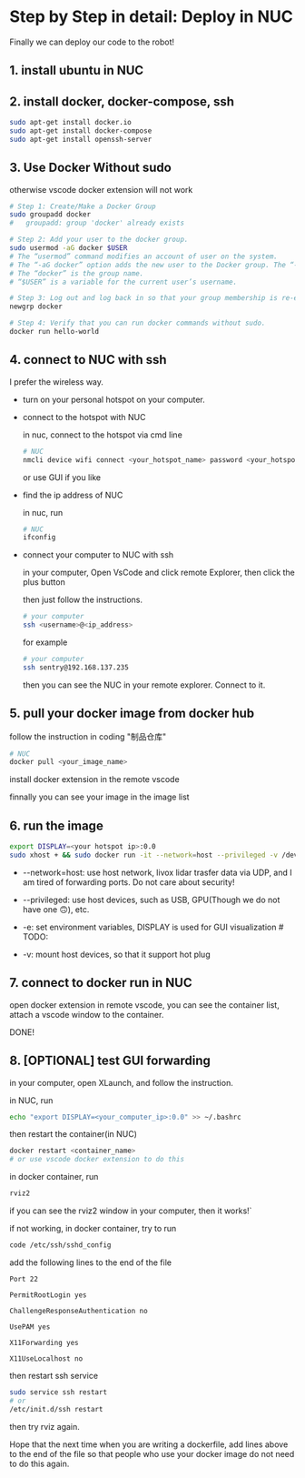 # Step by Step in detail: Deploy in NUC

Finally we can deploy our code to the robot!

## 1. install ubuntu in NUC

## 2. install docker, docker-compose, ssh

```bash
sudo apt-get install docker.io
sudo apt-get install docker-compose
sudo apt-get install openssh-server
```

## 3. Use Docker Without sudo

otherwise vscode docker extension will not work

```bash
# Step 1: Create/Make a Docker Group
sudo groupadd docker
#   groupadd: group 'docker' already exists

# Step 2: Add your user to the docker group.
sudo usermod -aG docker $USER
# The “usermod” command modifies an account of user on the system.
# The “-aG docker” option adds the new user to the Docker group. The “-a” flag determines that the user should be added to the group, the “-G” flag specifies the group to which user should be added.
# The “docker” is the group name.
# “$USER” is a variable for the current user’s username.

# Step 3: Log out and log back in so that your group membership is re-evaluated.
newgrp docker

# Step 4: Verify that you can run docker commands without sudo.
docker run hello-world
```

## 4. connect to NUC with ssh

I prefer the wireless way.

- turn on your personal hotspot on your computer.

- connect to the hotspot with NUC
    
    in nuc, connect to the hotspot via cmd line

    ```bash
    # NUC
    nmcli device wifi connect <your_hotspot_name> password <your_hotspot_password>
    ```
    or use GUI if you like

- find the ip address of NUC

    in nuc, run

    ```bash
    # NUC
    ifconfig
    ```

- connect your computer to NUC with ssh

    in your computer, Open VsCode and click remote Explorer, then click the plus button

    then just follow the instructions.

    ```bash
    # your computer
    ssh <username>@<ip_address>
    ```

    for example

    ```bash
    # your computer
    ssh sentry@192.168.137.235
    ```

    then you can see the NUC in your remote explorer. Connect to it.

## 5. pull your docker image from docker hub

follow the instruction in coding "制品仓库"

```bash
# NUC
docker pull <your_image_name>
```

install docker extension in the remote vscode

finnally you can see your image in the image list

## 6. run the image

```bash
export DISPLAY=<your hotspot ip>:0.0
sudo xhost + && sudo docker run -it --network=host --privileged -v /dev:/dev DISPLAY=${DISPLAY} sentry:v0.0
```

- --network=host: use host network, livox lidar trasfer data via UDP, and I am tired of forwarding ports. Do not care about security!

- --privileged: use host devices, such as USB, GPU(Though we do not have one 🙃), etc.

- -e: set environment variables, DISPLAY is used for GUI visualization # TODO:

- -v: mount host devices, so that it support hot plug

## 7. connect to docker run in NUC

open docker extension in remote vscode, you can see the container list, attach a vscode window to the container.

DONE!

## 8. [OPTIONAL] test GUI forwarding

in your computer, open XLaunch, and follow the instruction.

in NUC, run

```bash
echo "export DISPLAY=<your_computer_ip>:0.0" >> ~/.bashrc
```

then restart the container(in NUC)

```bash 
docker restart <container_name>
# or use vscode docker extension to do this
```

in docker container, run

```bash
rviz2
```
if you can see the rviz2 window in your computer, then it works!`

if not working, in docker container, try to run

```bash
code /etc/ssh/sshd_config
```

add the following lines to the end of the file

```
Port 22

PermitRootLogin yes

ChallengeResponseAuthentication no

UsePAM yes

X11Forwarding yes

X11UseLocalhost no
```

then restart ssh service

```bash
sudo service ssh restart
# or 
/etc/init.d/ssh restart
```
then try rviz again.

Hope that the next time when you are writing a dockerfile, add lines above to the end of the file so that people who use your docker image do not need to do this again.

